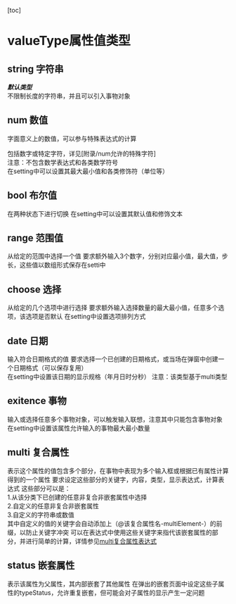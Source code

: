 [toc]

# valueType属性值类型

## string 字符串

***默认类型***  
不限制长度的字符串，并且可以引入事物对象

## num 数值

字面意义上的数值，可以参与特殊表达式的计算

包括数字或特定字符，详见[附录/num允许的特殊字符]  
注意：不包含数学表达式和各类数学符号  
在setting中可以设置其最大最小值和各类修饰符（单位等）

## bool 布尔值

在两种状态下进行切换
在setting中可以设置其默认值和修饰文本

## range 范围值

从给定的范围中选择一个值
要求额外输入3个数字，分别对应最小值，最大值，步长，这些值以数组形式保存在setti中

## choose 选择

从给定的几个选项中进行选择
要求额外输入选择数量的最大最小值，任意多个选项，该选项是否默认
在setting中设置选项排列方式

## date 日期

输入符合日期格式的值
要求选择一个已创建的日期格式，或当场在弹窗中创建一个日期格式（可以保存复用）  
在setting中设置该日期的显示规格（年月日时分秒）
注意：该类型基于multi类型

## exitence 事物

输入或选择任意多个事物对象，可以触发输入联想，注意其中只能包含事物对象
在setting中设置该属性允许输入的事物最大最小数量

## multi 复合属性

表示这个属性的值包含多个部分，在事物中表现为多个输入框或根据已有属性计算得到的一个属性
要求设定这些部分的关键字，内容，类型，显示表达式，计算表达式
这些部分可以是：  
	1.从该分类下已创建的任意非复合非嵌套属性中选择  
	2.自定义的任意非复合非嵌套属性  
	3.自定义的字符串或数值  
其中自定义的值的关键字会自动添加上（@该复合属性名-multiElement-）的前缀，以防止关键字冲突
可以在表达式中使用这些关键字来指代该嵌套属性的部分，并进行简单的计算，详情参见[multi复合属性表达式]([../../../../特殊表达式/multi复合属性表达式.md)

## status 嵌套属性

表示该属性为父属性，其内部嵌套了其他属性
在弹出的嵌套页面中设定这些子属性的typeStatus，允许重复嵌套，但可能会对子属性的显示产生一定问题
